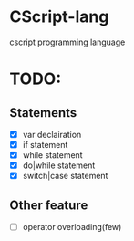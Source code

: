 # CScript-lang
cscript programming language


# TODO:

## Statements
- [x] var declairation
- [x] if statement
- [x] while statement
- [x] do|while statement
- [x] switch|case statement

## Other feature
- [ ] operator overloading(few)

